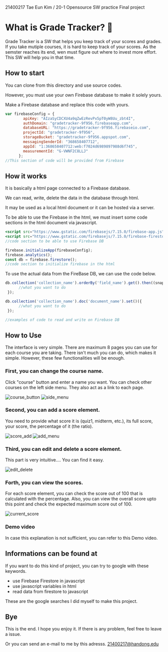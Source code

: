 21400217 Tae Eun Kim / 20-1 Opensource SW practice Final project

# What is Grade Tracker? 💯

Grade Tracker is a SW that helps you keep track of your scores and grades.
If you take mutiple courses, it is hard to keep track of your scores.
As the semster reaches its end, wen must figure out where to invest more effort.
This SW will help you in that time.

## How to start

You can clone from this directory and use source codes. 

However, you must use your own Firebase database to make it solely yours.

Make a Firebase database and replace this code with yours.

```jsx
var firebaseConfig = {
        apiKey: "AIzaSyCDCXU4a9qZwEzRevPx5pT0yW8Uu_zbt4I",
        authDomain: "gradetracker-9f956.firebaseapp.com",
        databaseURL: "https://gradetracker-9f956.firebaseio.com",
        projectId: "gradetracker-9f956",
        storageBucket: "gradetracker-9f956.appspot.com",
        messagingSenderId: "368658407712",
        appId: "1:368658407712:web:f7024d6989897988d6f745",
        measurementId: "G-VWNF2C8LLJ"
      };
//This section of code will be provided from Firebase
```

## How it works

It is basically a html page connected to a Firebase database.

We can read, write, delete the data in the database through html.

It may be used as a local html document or it can be hosted via a server.

To be able to use the Firebase in the html, we must insert some code sections in the html document via javascript.

```jsx
<script src="https://www.gstatic.com/firebasejs/7.15.0/firebase-app.js"></script>
<script src="https://www.gstatic.com/firebasejs/7.15.0/firebase-firestore.js"></script>
//code section to be able to use Firebase DB

firebase.initializeApp(firebaseConfig);
firebase.analytics();
const db = firebase.firestore();
//code section to initialize firebase in the html
```

To use the actual data from the FireBase DB, we can use the code below.

```jsx
db.collection('collection_name').orderBy('field_name').get().then((snapshot) => {
      //what you want to do
 });

db.collection('collection_name').doc('document_name').set()({
      //what you want to do
 });

//examples of code to read and write on Firebase DB
```

## How to Use

The interface is very simple.
There are maximum 8 pages you can use for each course you are taking.
There isn't much you can do, which makes it simple.
However, these few functionalities will be enough.

### First, you can change the course name.
Click "course" button and enter a name you want.
You can check other courses on the left side menu. They also act as a link to each page.

![course_button](https://user-images.githubusercontent.com/57384091/84513214-190d5500-ad04-11ea-8094-dca3dd8e1eac.JPG)
![side_menu](https://user-images.githubusercontent.com/57384091/84513257-2b878e80-ad04-11ea-9714-4d4296f22d54.JPG)

### Second, you can add a score element.
You need to provide what score it is (quiz1, midterm, etc.), its full score, your score, the percentage of it (the ratio).

![score_add](https://user-images.githubusercontent.com/57384091/84513270-2e827f00-ad04-11ea-9798-08733aa03d4d.JPG)
![add_menu](https://user-images.githubusercontent.com/57384091/84513535-891bdb00-ad04-11ea-94df-f832c7ae74e6.JPG)

### Third, you can edit and delete a score element.
This part is very intuitive.... You can find it easy.

![edit_delete](https://user-images.githubusercontent.com/57384091/84513285-317d6f80-ad04-11ea-93b5-2bd250fa2ced.JPG)

### Forth, you can view the scores.
For each score element, you can check the score out of 100 that is calculated with the percentage.
Also, you can view the overall score upto this point and check the expected maximum score out of 100.

![current_score](https://user-images.githubusercontent.com/57384091/84513305-36422380-ad04-11ea-8eb6-b5cfbf2a0352.JPG)

### Demo video
In case this explanation is not sufficient, you can refer to this Demo video.



## Informations can be found at
If you want to do this kind of project,
you can try to google with these keywords.
- use Firebase Firestore in javascript
- use javascript variables in html
- read data from firestore to javascript

These are the google searches I did myself to make this project.



## Bye
This is the end.
I hope you enjoy it.
If there is any problem, feel free to leave a issue.

Or you can send an e-mail to me by this adresss. 21400217@handong.edu

